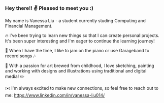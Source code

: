 ### Hey there!! :v: Pleased to meet you :)

<!--
**NessaLiu/NessaLiu** is a ✨ _special_ ✨ repository because its `README.md` (this file) appears on your GitHub profile.

Here are some ideas to get you started:

- 🔭 I’m currently working on ...
- 🌱 I’m currently learning ...
- 👯 I’m looking to collaborate on ...
- 🤔 I’m looking for help with ...
- 💬 Ask me about ...
- 📫 How to reach me: ...
- 😄 Pronouns: ...
- ⚡ Fun fact: ...
-->

My name is Vanessa Liu - a student currently studing Computing and Financial Management.

:fire: I've been trying to learn new things so that I can create personal projects. It's been super interesting and I'm eager to continue the learning journey!

:musical_keyboard: When I have the time, I like to jam on the piano or use Garageband to record songs :notes:

:art: With a passion for art brewed from childhood, I love sketching, painting and working with designs and illustrations using traditional and digital media! :pencil2:

:envelope: I'm always excited to make new connections, so feel free to reach out to me: https://www.linkedin.com/in/vanessa-liu014/ 

